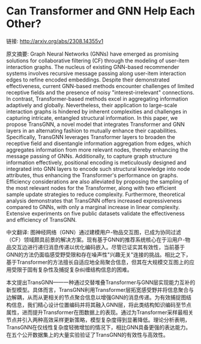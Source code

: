 # Can Transformer and GNN Help Each Other?

链接: http://arxiv.org/abs/2308.14355v1

原文摘要:
Graph Neural Networks (GNNs) have emerged as promising solutions for
collaborative filtering (CF) through the modeling of user-item interaction
graphs. The nucleus of existing GNN-based recommender systems involves
recursive message passing along user-item interaction edges to refine encoded
embeddings. Despite their demonstrated effectiveness, current GNN-based methods
encounter challenges of limited receptive fields and the presence of noisy
"interest-irrelevant" connections. In contrast, Transformer-based methods excel
in aggregating information adaptively and globally. Nevertheless, their
application to large-scale interaction graphs is hindered by inherent
complexities and challenges in capturing intricate, entangled structural
information. In this paper, we propose TransGNN, a novel model that integrates
Transformer and GNN layers in an alternating fashion to mutually enhance their
capabilities. Specifically, TransGNN leverages Transformer layers to broaden
the receptive field and disentangle information aggregation from edges, which
aggregates information from more relevant nodes, thereby enhancing the message
passing of GNNs. Additionally, to capture graph structure information
effectively, positional encoding is meticulously designed and integrated into
GNN layers to encode such structural knowledge into node attributes, thus
enhancing the Transformer's performance on graphs. Efficiency considerations
are also alleviated by proposing the sampling of the most relevant nodes for
the Transformer, along with two efficient sample update strategies to reduce
complexity. Furthermore, theoretical analysis demonstrates that TransGNN offers
increased expressiveness compared to GNNs, with only a marginal increase in
linear complexity. Extensive experiments on five public datasets validate the
effectiveness and efficiency of TransGNN.

中文翻译:
图神经网络（GNN）通过建模用户-物品交互图，已成为协同过滤（CF）领域颇具前景的解决方案。现有基于GNN的推荐系统核心在于沿用户-物品交互边进行递归消息传递以优化编码嵌入。尽管已证实其有效性，当前基于GNN的方法仍面临感受野受限和存在噪声性"兴趣无关"连接的挑战。相比之下，基于Transformer的方法擅长自适应地全局聚合信息，但其在大规模交互图上的应用受限于固有复杂性及捕捉复杂纠缠结构信息的困难。

本文提出TransGNN——一种通过交替堆叠Transformer与GNN层实现能力互补的新型模型。具体而言，TransGNN利用Transformer层拓宽感受野并将信息聚合与边解耦，从而从更相关的节点聚合信息以增强GNN的消息传递。为有效捕捉图结构信息，我们精心设计位置编码并将其融入GNN层，将此类结构知识编码至节点属性，进而提升Transformer在图数据上的表现。通过为Transformer采样最相关节点并引入两种高效采样更新策略，模型复杂度得到显著降低。理论分析表明，TransGNN在仅线性复杂度轻微增加的情况下，相比GNN具备更强的表达能力。在五个公开数据集上的大量实验验证了TransGNN的有效性与高效性。

